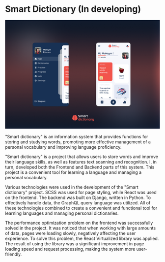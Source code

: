 # Smart Dictionary (In developing)

<img src="https://github.com/maksymFrontend/Smart-Dictionary/blob/main/public/mainImg.png?raw=true" alt="Smart Dictionary">

"Smart dictionary" is an information system that provides functions for storing and studying words, promoting more effective management of a personal vocabulary and improving language proficiency.

"Smart dictionary" is a project that allows users to store words and improve their language skills, as well as features text scanning and recognition. I, in turn, developed both the Frontend and Backend parts of this system. This project is a convenient tool for learning a language and managing a personal vocabulary.

Various technologies were used in the development of the "Smart dictionary" project. SCSS was used for page styling, while React was used on the frontend. The backend was built on Django, written in Python. To effectively handle data, the GraphQL query language was utilized. All of these technologies combined to create a convenient and functional tool for learning languages and managing personal dictionaries.

The performance optimization problem on the frontend was successfully solved in the project. It was noticed that when working with large amounts of data, pages were loading slowly, negatively affecting the user experience. To solve this problem, the React Virtualized library was applied. The result of using the library was a significant improvement in page loading speed and request processing, making the system more user-friendly.